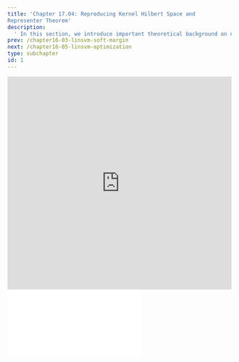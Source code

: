 ```yaml
---
title: 'Chapter 17.04: Reproducing Kernel Hilbert Space and
Representer Theorem'
description:
  ' In this section, we introduce important theoretical background on nonlinear SVMs (Mercer's theorem, reproducing kernel hilbert spaces, the representer theorem). '
prev: /chapter16-03-linsvm-soft-margin
next: /chapter16-05-linsvm-optimization
type: subchapter
id: 1
---
```



<!-- Hier jetzt die neuen Links einpflegen -->


<exercise id="1" title="Video Lecture">
<iframe width="100%" height="480" src="https://www.youtube.com/embed/TPmDwKc5MOg" frameborder="0" allow="accelerometer; autoplay; encrypted-media; gyroscope; picture-in-picture" allowfullscreen></iframe>
</exercise>

<exercise id="2" title="Slides">
<object data="pdfs/17/slides-nonlinsvm-rkhs-repr.pdf" type="application/pdf" style="width:100%;height:480px">
    <embed src="pdfs/17/slides-nonlinsvm-rkhs-repr.pdf" type="application/pdf" />
</object>
</exercise>

